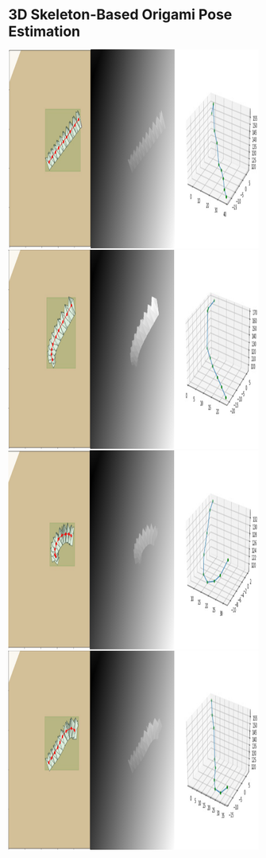 # 3D Skeleton-Based Origami Pose Estimation

<img src="Images/Image1.png" height=400 />
<img src="Images/Image2.png" height=400 />
<img src="Images/Image3.png" height=400 />
<img src="Images/Image4.png" height=400 />

